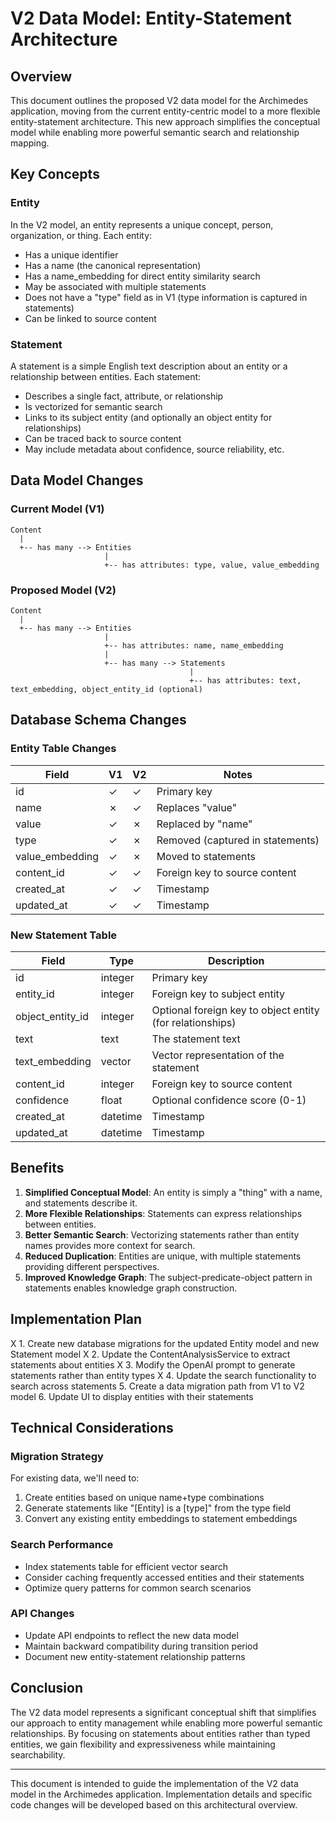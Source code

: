 # V2 Data Model: Entity-Statement Architecture

## Overview

This document outlines the proposed V2 data model for the Archimedes application, moving from the current entity-centric model to a more flexible entity-statement architecture. This new approach simplifies the conceptual model while enabling more powerful semantic search and relationship mapping.

## Key Concepts

### Entity

In the V2 model, an entity represents a unique concept, person, organization, or thing. Each entity:

- Has a unique identifier
- Has a name (the canonical representation)
- Has a name_embedding for direct entity similarity search
- May be associated with multiple statements
- Does not have a "type" field as in V1 (type information is captured in statements)
- Can be linked to source content

### Statement

A statement is a simple English text description about an entity or a relationship between entities. Each statement:

- Describes a single fact, attribute, or relationship
- Is vectorized for semantic search
- Links to its subject entity (and optionally an object entity for relationships)
- Can be traced back to source content
- May include metadata about confidence, source reliability, etc.

## Data Model Changes

### Current Model (V1)

```
Content
  |
  +-- has many --> Entities
                     |
                     +-- has attributes: type, value, value_embedding
```

### Proposed Model (V2)

```
Content
  |
  +-- has many --> Entities
                     |
                     +-- has attributes: name, name_embedding
                     |
                     +-- has many --> Statements
                                        |
                                        +-- has attributes: text, text_embedding, object_entity_id (optional)
```

## Database Schema Changes

### Entity Table Changes

| Field | V1 | V2 | Notes |
|-------|----|----|-------|
| id | ✓ | ✓ | Primary key |
| name | ✗ | ✓ | Replaces "value" |
| value | ✓ | ✗ | Replaced by "name" |
| type | ✓ | ✗ | Removed (captured in statements) |
| value_embedding | ✓ | ✗ | Moved to statements |
| content_id | ✓ | ✓ | Foreign key to source content |
| created_at | ✓ | ✓ | Timestamp |
| updated_at | ✓ | ✓ | Timestamp |

### New Statement Table

| Field | Type | Description |
|-------|------|-------------|
| id | integer | Primary key |
| entity_id | integer | Foreign key to subject entity |
| object_entity_id | integer | Optional foreign key to object entity (for relationships) |
| text | text | The statement text |
| text_embedding | vector | Vector representation of the statement |
| content_id | integer | Foreign key to source content |
| confidence | float | Optional confidence score (0-1) |
| created_at | datetime | Timestamp |
| updated_at | datetime | Timestamp |

## Benefits

1. **Simplified Conceptual Model**: An entity is simply a "thing" with a name, and statements describe it.
2. **More Flexible Relationships**: Statements can express relationships between entities.
3. **Better Semantic Search**: Vectorizing statements rather than entity names provides more context for search.
4. **Reduced Duplication**: Entities are unique, with multiple statements providing different perspectives.
5. **Improved Knowledge Graph**: The subject-predicate-object pattern in statements enables knowledge graph construction.

## Implementation Plan

X 1. Create new database migrations for the updated Entity model and new Statement model
X 2. Update the ContentAnalysisService to extract statements about entities
X 3. Modify the OpenAI prompt to generate statements rather than entity types
X 4. Update the search functionality to search across statements
5. Create a data migration path from V1 to V2 model
6. Update UI to display entities with their statements

## Technical Considerations

### Migration Strategy

For existing data, we'll need to:
1. Create entities based on unique name+type combinations
2. Generate statements like "[Entity] is a [type]" from the type field
3. Convert any existing entity embeddings to statement embeddings

### Search Performance

- Index statements table for efficient vector search
- Consider caching frequently accessed entities and their statements
- Optimize query patterns for common search scenarios

### API Changes

- Update API endpoints to reflect the new data model
- Maintain backward compatibility during transition period
- Document new entity-statement relationship patterns

## Conclusion

The V2 data model represents a significant conceptual shift that simplifies our approach to entity management while enabling more powerful semantic relationships. By focusing on statements about entities rather than typed entities, we gain flexibility and expressiveness while maintaining searchability.

---

This document is intended to guide the implementation of the V2 data model in the Archimedes application. Implementation details and specific code changes will be developed based on this architectural overview.
